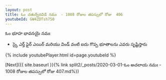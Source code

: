 ```yaml
---
layout: post
title: ఓం చతుర్వేదవిడే నమః  - 1008 రోజుల తపస్సులో రోజు  406
youtubeId: GW4ZDTsh750
---
```

 
 
 ఓం భూహ భావనయై నమః  
 
 -  స్కై ఎర్త్ ఫైర్ ఎయిర్ మరియు విండ్ వంటి ఐదు గొప్ప భూతాలను ఎవరు సృష్టిస్తారు 
 
  
 
  
 
 
 
 
 
 


{% include youtubePlayer.html id=page.youtubeId %}
 
[Next]({{ site.baseurl }}{% link  split2/_posts/2020-03-01-ఓం అచలాయ నమః  - 1008 రోజుల తపస్సులో రోజు  407.md%})
 

